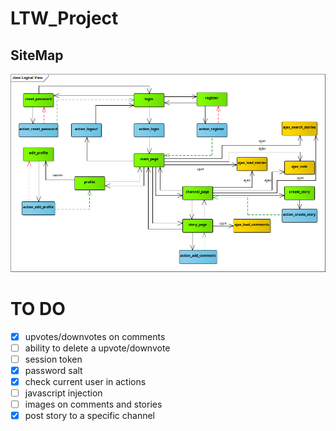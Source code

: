 # LTW_Project

## SiteMap
![SiteMap](sitemap.bmp)

# TO DO
- [x] upvotes/downvotes on comments
- [ ] ability to delete a upvote/downvote
- [ ] session token
- [x] password salt
- [x] check current user in actions
- [ ] javascript injection
- [ ] images on comments and stories
- [x] post story to a specific channel
